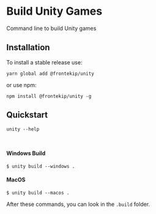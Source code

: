 # Build Unity Games

Command line to build Unity games


## Installation 

To install a stable release use:

    yarn global add @frontekip/unity
    
or use npm:

    npm install @frontekip/unity -g


## Quickstart 

    unity --help
    
```JS


```

#### Windows Build

    $ unity build --windows .
    
#### MacOS

    $ unity build --macos .
    
    
After these commands, you can look in the `.build` folder.
